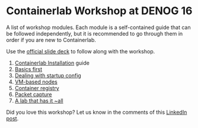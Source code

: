 # Containerlab Workshop at DENOG 16

A list of workshop modules. Each module is a self-contained guide that can be followed independently, but it is recommended to go through them in order if you are new to Containerlab.

Use the [official slide deck](TBD) to follow along with the workshop.

1. [Containerlab Installation](05-install/README.md) guide
2. [Basics first](10-basics/README.md)
3. [Dealing with startup config](15-startup/README.md)
4. [VM-based nodes](20-vm/README.md)
5. [Container registry](30-registry/README.md)
6. [Packet capture](40-packet-capture/README.md)
7. [A lab that has it ~all](45-streaming-telemetry/README.md)

Did you love this workshop? Let us know in the comments of this [LinkedIn post](TBD).
